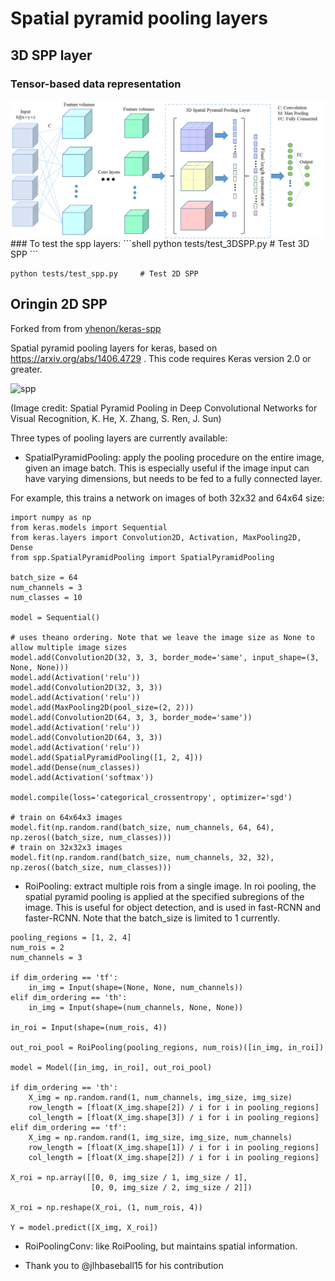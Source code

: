 # Spatial pyramid pooling layers

## 3D SPP layer
### Tensor-based data representation
<div align="center">

<img align="center" width="600" src="https://github.com/xyj77/3D-SPP/raw/master/3DSPP.png">

</div>
### To test the spp layers:
```shell
python tests/test_3DSPP.py   # Test 3D SPP
```

```shell
python tests/test_spp.py     # Test 2D SPP
```


## Oringin 2D SPP
Forked from from [yhenon/keras-spp](https://github.com/yhenon/keras-spp)

Spatial pyramid pooling layers for keras, based on https://arxiv.org/abs/1406.4729 . This code requires Keras version 2.0 or greater.

![spp](http://i.imgur.com/SQWJVoD.png)

(Image credit: Spatial Pyramid Pooling in Deep Convolutional Networks for Visual Recognition, K. He, X. Zhang, S. Ren, J. Sun)


Three types of pooling layers are currently available:

- SpatialPyramidPooling: apply the pooling procedure on the entire image, given an image batch. This is especially useful if the image input
can have varying dimensions, but needs to be fed to a fully connected layer. 

For example, this trains a network on images of both 32x32 and 64x64 size:

```
import numpy as np
from keras.models import Sequential
from keras.layers import Convolution2D, Activation, MaxPooling2D, Dense
from spp.SpatialPyramidPooling import SpatialPyramidPooling

batch_size = 64
num_channels = 3
num_classes = 10

model = Sequential()

# uses theano ordering. Note that we leave the image size as None to allow multiple image sizes
model.add(Convolution2D(32, 3, 3, border_mode='same', input_shape=(3, None, None)))
model.add(Activation('relu'))
model.add(Convolution2D(32, 3, 3))
model.add(Activation('relu'))
model.add(MaxPooling2D(pool_size=(2, 2)))
model.add(Convolution2D(64, 3, 3, border_mode='same'))
model.add(Activation('relu'))
model.add(Convolution2D(64, 3, 3))
model.add(Activation('relu'))
model.add(SpatialPyramidPooling([1, 2, 4]))
model.add(Dense(num_classes))
model.add(Activation('softmax'))

model.compile(loss='categorical_crossentropy', optimizer='sgd')

# train on 64x64x3 images
model.fit(np.random.rand(batch_size, num_channels, 64, 64), np.zeros((batch_size, num_classes)))
# train on 32x32x3 images
model.fit(np.random.rand(batch_size, num_channels, 32, 32), np.zeros((batch_size, num_classes)))
```

- RoiPooling: extract multiple rois from a single image. In roi pooling, the spatial pyramid pooling is applied at the specified subregions of the image. This is useful for object detection, and is used in fast-RCNN and faster-RCNN. Note that the batch_size is limited to 1 currently.

```
pooling_regions = [1, 2, 4]
num_rois = 2
num_channels = 3

if dim_ordering == 'tf':
    in_img = Input(shape=(None, None, num_channels))
elif dim_ordering == 'th':
    in_img = Input(shape=(num_channels, None, None))

in_roi = Input(shape=(num_rois, 4))

out_roi_pool = RoiPooling(pooling_regions, num_rois)([in_img, in_roi])

model = Model([in_img, in_roi], out_roi_pool)

if dim_ordering == 'th':
    X_img = np.random.rand(1, num_channels, img_size, img_size)
    row_length = [float(X_img.shape[2]) / i for i in pooling_regions]
    col_length = [float(X_img.shape[3]) / i for i in pooling_regions]
elif dim_ordering == 'tf':
    X_img = np.random.rand(1, img_size, img_size, num_channels)
    row_length = [float(X_img.shape[1]) / i for i in pooling_regions]
    col_length = [float(X_img.shape[2]) / i for i in pooling_regions]

X_roi = np.array([[0, 0, img_size / 1, img_size / 1],
                  [0, 0, img_size / 2, img_size / 2]])

X_roi = np.reshape(X_roi, (1, num_rois, 4))

Y = model.predict([X_img, X_roi])

```

- RoiPoolingConv: like RoiPooling, but maintains spatial information.

- Thank you to @jlhbaseball15 for his contribution
